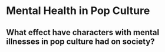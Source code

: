 # Mental Health in Pop Culture

## What effect have characters with mental illnesses in pop culture had on society?

